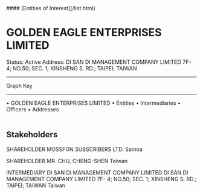 <link rel="stylesheet" type="text/css" href="../../assets/style.css">
#### [Entities of Interest](/list.html)

<style>
body{background-image:url("http://eoi-graphs.s3-website-eu-west-1.amazonaws.com/GOLDEN_EAGLE_ENTERPRISES_LIMITED.png");background-repeat: no-repeat;background-size: contain;}
.markdown>p>span{background-color: white;}
</style>

# GOLDEN EAGLE ENTERPRISES LIMITED
<span>Status: Active
Address: DI SAN DI MANAGEMENT COMPANY LIMITED 7F- 4; NO.50; SEC. 1; XINSHENG S. RD.; TAIPEI; TAIWAN
</span>

---



<div class="legend">
Graph Key
<hr>
<span class="focus">• GOLDEN EAGLE ENTERPRISES LIMITED</span>
<span class="entity">• Entities</span>
<span class="intermediary">• Intermediaries</span>
<span class="officer">• Officers</span>
<span class="address">• Addresses</span>
</div><br>


## Stakeholders
<span>SHAREHOLDER
MOSSFON SUBSCRIBERS LTD.
Samoa
</span>

<span>SHAREHOLDER
MR. CHU, CHENG-SHEN
Taiwan
</span>

<span>INTERMEDIARY
DI SAN DI MANAGEMENT COMPANY LIMITED
DI SAN DI MANAGEMENT COMPANY LIMITED 7F- 4; NO.50; SEC. 1; XINSHENG S. RD.; TAIPEI; TAIWAN
Taiwan
</span>


